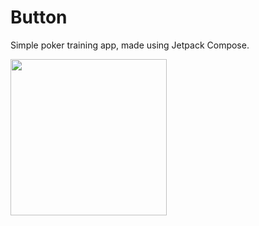 # Button

Simple poker training app, made using Jetpack Compose.

<img src="https://github.com/user-attachments/assets/62b13c7d-9881-4a0d-870b-d45de742a754" width=250 />
